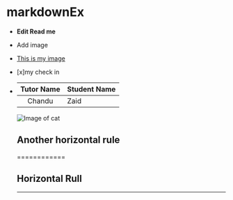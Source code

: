 # markdownEx

* **Edit Read me**

* Add image
* [This is my image](https://www.alleycat.org/wp-content/uploads/2019/03/FELV-cat.jpg)
* [x]my check in
* |Tutor Name| Student Name|
  |:--------:| ------------|
  | Chandu   | Zaid        |

  ![Image of cat](https://www.alleycat.org/wp-content/uploads/2019/03/FELV-cat.jpg)

  ## Another horizontal rule

  
    ============

  ## Horizontal Rull

  ---

